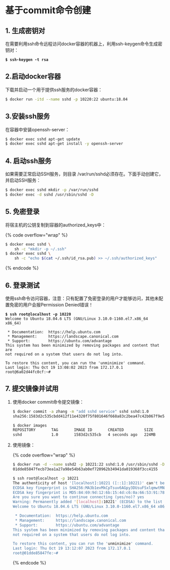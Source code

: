 # 基于commit命令创建

## 1. 生成密钥对

在需要利用ssh命令远程访问docker容器的机器上，利用ssh-keygen命令生成密钥对：

<pre class="language-bash"><code class="lang-bash"><strong>$ ssh-keygen -t rsa
</strong></code></pre>

## 2.启动docker容器

下载并启动一个用于提供ssh服务的docker容器：

```bash
$ docker run -itd --name sshd -p 10220:22 ubuntu:18.04
```

## 3.安装ssh服务

在容器中安装openssh-server：

```bash
$ docker exec sshd apt-get update
$ docker exec sshd apt-get install -y openssh-server
```

## 4. 启动ssh服务

如果需要正常启动SSH服务，则目录 /var/run/sshd必须存在。下面手动创建它，并启动SSH服务：

```bash
$ docker exec sshd mkdir -p /var/run/sshd
$ docker exec -d sshd /usr/sbin/sshd -D
```

## 5. 免密登录

将宿主机的公钥复制到容器的authorized\_keys中：

{% code overflow="wrap" %}
```bash
$ docker exec sshd \
    sh -c "mkdir -p ~/.ssh"
$ docker exec sshd \
    sh -c "echo $(cat ~/.ssh/id_rsa.pub) >> ~/.ssh/authorized_keys"
```
{% endcode %}

## 6. 登录测试

使用ssh命令访问容器，注意：只有配置了免密登录的用户才能够访问，其他未配置免密的用户会报Permission Denied错误！

<pre class="language-bash"><code class="lang-bash"><strong>$ ssh root@localhost -p 10220
</strong>Welcome to Ubuntu 18.04.6 LTS (GNU/Linux 3.10.0-1160.el7.x86_64 x86_64)

 * Documentation:  https://help.ubuntu.com
 * Management:     https://landscape.canonical.com
 * Support:        https://ubuntu.com/advantage
This system has been minimized by removing packages and content that are
not required on a system that users do not log into.

To restore this content, you can run the 'unminimize' command.
Last login: Thu Oct 19 13:08:02 2023 from 172.17.0.1
root@6a02d44fc0cf:~# 
</code></pre>

## 7. 提交镜像并试用

1.  使用docker commit命令提交镜像：

    ```bash
    $ docker commit -a zhang -m "add sshd service" sshd sshd:1.0
    sha256:1583d2c535cbdd412f11e4320f75f801646f668a83c2bea47c42b067f9e5b7c1

    $ docker images
    REPOSITORY       TAG       IMAGE ID       CREATED         SIZE
    sshd             1.0       1583d2c535cb   4 seconds ago   224MB
    ```
2.  使用镜像：

    {% code overflow="wrap" %}
    ```bash
    $ docker run -d --name sshd2 -p 10221:22 sshd:1.0 /usr/sbin/sshd -D
    01dde85847fecb73ea1a27a98e54b63ab0ef720962b34941da019368f3cc4155

    $ ssh root@localhost -p 10221
    The authenticity of host '[localhost]:10221 ([::1]:10221)' can't be established.
    ECDSA key fingerprint is SHA256:MA3b1evMkCpTsuv6AGpy3DUsuFSxlqmwtMNtg837G/M.
    ECDSA key fingerprint is MD5:84:69:9d:12:6b:15:4d:c6:0a:66:53:91:78:4d:61:68.
    Are you sure you want to continue connecting (yes/no)? yes
    Warning: Permanently added '[localhost]:10221' (ECDSA) to the list of known hosts.
    Welcome to Ubuntu 18.04.6 LTS (GNU/Linux 3.10.0-1160.el7.x86_64 x86_64)

     * Documentation:  https://help.ubuntu.com
     * Management:     https://landscape.canonical.com
     * Support:        https://ubuntu.com/advantage
    This system has been minimized by removing packages and content that are
    not required on a system that users do not log into.

    To restore this content, you can run the 'unminimize' command.
    Last login: Thu Oct 19 13:12:07 2023 from 172.17.0.1
    root@01dde85847fe:~#
    ```
    {% endcode %}
